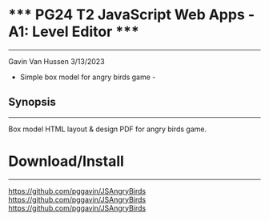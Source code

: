 # *** PG24 T2 JavaScript Web Apps - A1: Level Editor ***
---------------------------------------
Gavin Van Hussen
3/13/2023

- Simple box model for angry birds game -


## Synopsis
---------------
Box model HTML layout & design PDF for angry birds game.


# Download/Install
---------------------------------------
https://github.com/pggavin/JSAngryBirds
https://github.com/pggavin/JSAngryBirds
https://github.com/pggavin/JSAngryBirds
